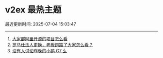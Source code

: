# v2ex 最热主题

最近更新时间: 2025-07-04 15:03:47

--- 
1. [大家都阿里开源的项目怎么看](https://www.v2ex.com/t/1142889) 
2. [罗马仕法人更换，老板跑路了大家怎么看？](https://www.v2ex.com/t/1142905) 
3. [没有人讨论昨晚的小鹏 G7 么](https://www.v2ex.com/t/1142950) 
